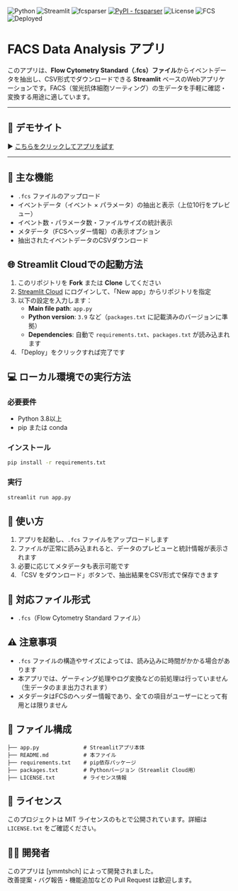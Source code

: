 ![Python](https://img.shields.io/badge/python-3.7%20%7C%203.8%20%7C%203.9-blue)
![Streamlit](https://img.shields.io/badge/streamlit-1.30+-brightgreen)
![fcsparser](https://img.shields.io/badge/uses-fcsparser-orange)
[![PyPI - fcsparser](https://img.shields.io/pypi/v/fcsparser)](https://pypi.org/project/fcsparser/)
![License](https://img.shields.io/badge/license-MIT-blue.svg)
![FCS](https://img.shields.io/badge/.fcs-supported-lightgrey)
![Deployed](https://img.shields.io/badge/Deployed%20on-Streamlit%20Cloud-orange)
# FACS Data Analysis アプリ

このアプリは、**Flow Cytometry Standard（.fcs）ファイル**からイベントデータを抽出し、CSV形式でダウンロードできる **Streamlit** ベースのWebアプリケーションです。FACS（蛍光抗体細胞ソーティング）の生データを手軽に確認・変換する用途に適しています。

---

## 🚀 デモサイト

▶️ [こちらをクリックしてアプリを試す](https://facsdataanalysis-zz29jykc7nfshywbujaj8q.streamlit.app/)

---

## 🔧 主な機能

- `.fcs` ファイルのアップロード
- イベントデータ（イベント × パラメータ）の抽出と表示（上位10行をプレビュー）
- イベント数・パラメータ数・ファイルサイズの統計表示
- メタデータ（FCSヘッダー情報）の表示オプション
- 抽出されたイベントデータのCSVダウンロード

## 🌐 Streamlit Cloudでの起動方法

1. このリポジトリを **Fork** または **Clone** してください
2. [Streamlit Cloud](https://streamlit.io/cloud) にログインして、「New app」からリポジトリを指定
3. 以下の設定を入力します：
   - **Main file path**: `app.py`
   - **Python version**: `3.9` など（`packages.txt` に記載済みのバージョンに準拠）
   - **Dependencies**: 自動で `requirements.txt`、`packages.txt` が読み込まれます
4. 「Deploy」をクリックすれば完了です

## 💻 ローカル環境での実行方法

### 必要要件

- Python 3.8以上
- pip または conda

### インストール

```bash
pip install -r requirements.txt
```

### 実行

```bash
streamlit run app.py
```

## 🧪 使い方

1. アプリを起動し、`.fcs` ファイルをアップロードします
2. ファイルが正常に読み込まれると、データのプレビューと統計情報が表示されます
3. 必要に応じてメタデータも表示可能です
4. 「CSV をダウンロード」ボタンで、抽出結果をCSV形式で保存できます

## 📂 対応ファイル形式

- `.fcs`（Flow Cytometry Standard ファイル）

## ⚠️ 注意事項

- `.fcs` ファイルの構造やサイズによっては、読み込みに時間がかかる場合があります
- 本アプリでは、ゲーティング処理やログ変換などの前処理は行っていません（生データのまま出力されます）
- メタデータはFCSのヘッダー情報であり、全ての項目がユーザーにとって有用とは限りません

## 📁 ファイル構成

```
├── app.py              # Streamlitアプリ本体
├── README.md           # 本ファイル
├── requirements.txt    # pip依存パッケージ
├── packages.txt        # Pythonバージョン（Streamlit Cloud用）
├── LICENSE.txt         # ライセンス情報
```

## 📜 ライセンス

このプロジェクトは MIT ライセンスのもとで公開されています。詳細は `LICENSE.txt` をご確認ください。

## 🙋‍♀️ 開発者

このアプリは [ymmtshch] によって開発されました。  
改善提案・バグ報告・機能追加などの Pull Request は歓迎します。
